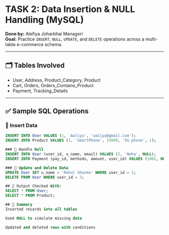 # TASK 2: Data Insertion & NULL Handling (MySQL)

**Done by:** Alefiya Joharbhai Managori  
**Goal:** Practice `INSERT`, `NULL`, `UPDATE`, and `DELETE` operations across a multi-table e-commerce schema.

---

## 🗂 Tables Involved
- User, Address, Product_Category, Product  
- Cart, Orders, Orders_Contains_Product  
- Payment, Tracking_Details

---

## ✅ Sample SQL Operations

### 🔹 Insert Data
```sql
INSERT INTO User VALUES (1, 'Aaliya', 'aaliya@gmail.com');
INSERT INTO Product VALUES (1, 'SmartPhone', 19999, '5G phone', 1);

### 🔹 Handle Null
INSERT INTO User (user_id, u_name, email) VALUES (2, 'Neha', NULL);
INSERT INTO Payment (pay_id, methods, amount, user_id) VALUES (1002, NULL, 1500, 2);

### 🔹 Update and Delete Data
UPDATE User SET u_name = 'Rahul Sharma' WHERE user_id = 2;
DELETE FROM User WHERE user_id = 3;

## 🧪 Output Checked With:
SELECT * FROM User;
SELECT * FROM Product;

## 📌 Summary
Inserted records into all tables

Used NULL to simulate missing data

Updated and deleted rows with conditions



